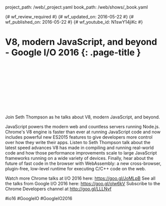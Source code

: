 project_path: /web/_project.yaml
book_path: /web/shows/_book.yaml

{# wf_review_required #}
{# wf_updated_on: 2016-05-22 #}
{# wf_published_on: 2016-05-22 #}
{# wf_youtube_id: N1swY14jiKc #}

# V8, modern JavaScript, and beyond - Google I/O 2016 {: .page-title }


<div class="video-wrapper">
  <iframe class="devsite-embedded-youtube-video" data-video-id="N1swY14jiKc"
          data-autohide="1" data-showinfo="0" frameborder="0" allowfullscreen>
  </iframe>
</div>


Join Seth Thompson as he talks about V8, modern JavaScript, and beyond.

JavaScript powers the modern web and countless servers running Node.js. Chrome's V8 engine is faster than ever at running JavaScript code and now includes powerful new ES2015 features to give developers more control over how they write their apps. Listen to Seth Thompson talk about the latest speed advances V8 has made in compiling and running real-world code and how those performance improvements scale to large JavaScript frameworks running on a wide variety of devices. Finally, hear about the future of fast code in the browser with WebAssembly: a new cross-browser, plugin-free, low-level runtime for executing C/C++ code on the web.

Watch more Chrome talks at I/O 2016 here: https://goo.gl/JoMLpB 
See all the talks from Google I/O 2016 here: https://goo.gl/olw6kV
Subscribe to the Chrome Developers channel at http://goo.gl/LLLNvf 

#io16 #GoogleIO #GoogleIO2016
